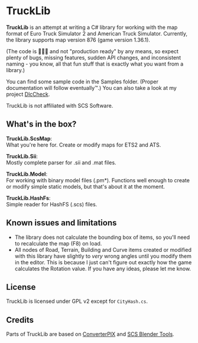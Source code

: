 # TruckLib

**TruckLib** is an attempt at writing a C# library for working with the map format of Euro Truck Simulator 2
and American Truck Simulator. Currently, the library supports map version 876 (game version 1.36.1).

(The code is 💩💩💩 and not "production ready" by any means, so expect plenty of bugs, missing features,
sudden API changes, and inconsistent naming - you know, all that fun stuff that is exactly what you want from a library.)

You can find some sample code in the Samples folder. (Proper documentation will follow eventually™.)
You can also take a look at my project [DlcCheck](https://github.com/sk-zk/DlcCheck). 

TruckLib is not affiliated with SCS Software.

## What's in the box?
**TruckLib.ScsMap**:  
What you're here for. Create or modify maps for ETS2 and ATS.

**TruckLib.Sii**:  
Mostly complete parser for .sii and .mat files.

**TruckLib.Model**:  
For working with binary model files (.pm\*). Functions well enough to create or modify simple static models,
but that's about it at the moment.

**TruckLib.HashFs**:  
Simple reader for HashFS (.scs) files.

## Known issues and limitations
* The library does not calculate the bounding box of items, so you'll need to recalculate the map (F8) on load.
* All nodes of Road, Terrain, Building and Curve items created or modified with this library have slightly to _very_ wrong
angles until you modify them in the editor. This is because I just can't figure out exactly how the game calculates the 
Rotation value. If you have any ideas, please let me know.

## License
TruckLib is licensed under GPL v2 except for `CityHash.cs`.

## Credits
Parts of TruckLib are based on [ConverterPIX](https://github.com/mwl4/ConverterPIX)
and [SCS Blender Tools](https://github.com/SCSSoftware/BlenderTools/).

